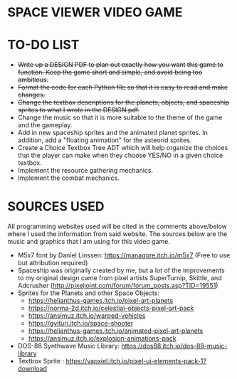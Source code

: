 # **SPACE VIEWER VIDEO GAME**

# **TO-DO LIST**

*	~~Write up a DESIGN PDF to plan out exactly how you want this game to function. Keep the game short and simple, and 
	avoid being too ambitious.~~
*	~~Format the code for each Python file so that it is easy to read and make changes.~~
*	~~Change the textbox descriptions for the planets, objects, and spaceship sprites to what I wrote in the DESIGN.pdf.~~ 
*	Change the music so that it is more suitable to the theme of the game and the gameplay.
*	Add in new spaceship sprites and the animated planet sprites. In addition, add a "floating animation" for the asteorid sprites.
*	Create a Choice Textbox Tree ADT which will help organize the choices that the player can make when they choose YES/NO 
	in a given choice textbox. 
*	Implement the resource gathering mechanics.
*	Implement the combat mechanics. 

# **SOURCES USED**

All programming websites used will be cited in the comments above/below where I used the information from said website. 
The sources below are the music and graphics that I am using for this video game.

*	M5x7 font by Daniel Linssen: https://managore.itch.io/m5x7 (Free to use but attribution required)
*	Spaceship was originally created by me, but a lot of the improvements to my original design came from 
	pixel artists SuperTurnip, Skittle, and Adcrusher (http://pixeljoint.com/forum/forum_posts.asp?TID=19551)
*	Sprites for the Planets and other Space Objects: 
	*	https://helianthus-games.itch.io/pixel-art-planets
	*	https://norma-2d.itch.io/celestial-objects-pixel-art-pack
	*	https://ansimuz.itch.io/warped-vehicles
	*	https://gvituri.itch.io/space-shooter
	*	https://helianthus-games.itch.io/animated-pixel-art-planets
	*	https://ansimuz.itch.io/explosion-animations-pack
*	DOS-88 Synthwave Music Library: https://dos88.itch.io/dos-88-music-library
*	Textbox Sprite : https://vapxiel.itch.io/pixel-ui-elements-pack-1?download
